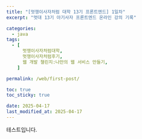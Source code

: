 ```yaml
---
title: "[멋쟁이사자처럼 대학 13기 프론트엔드] 1일차"
excerpt: "멋대 13기 아기사자 프론트엔드 온라인 강의 기록"

categories:
  - java
tags:
  - [
      멋쟁이사자처럼대학,
      멋쟁이사자처럼후기,
      웹 개발 챌린지:나만의 웹 서비스 만들기,
    ]

permalink: /web/first-post/

toc: true
toc_sticky: true

date: 2025-04-17
last_modified_at: 2025-04-17
---
```


테스트입니다.
